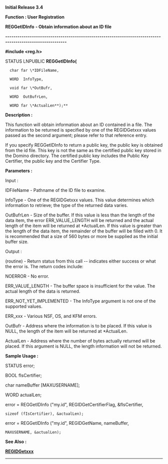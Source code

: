 




<!--
 /\* Font Definitions \*/
 @font-face
 {font-family:Courier;
 panose-1:2 7 4 9 2 2 5 2 4 4;}
@font-face
 {font-family:Helv;
 panose-1:2 11 6 4 2 2 2 3 2 4;}
@font-face
 {font-family:"Cambria Math";
 panose-1:2 4 5 3 5 4 6 3 2 4;}
 /\* Style Definitions \*/
 p.MsoNormal, li.MsoNormal, div.MsoNormal
 {margin-top:0cm;
 margin-right:0cm;
 margin-bottom:8.0pt;
 margin-left:0cm;
 line-height:107%;
 font-size:11.0pt;
 font-family:"Calibri",sans-serif;}
.MsoChpDefault
 {font-size:11.0pt;}
.MsoPapDefault
 {margin-bottom:8.0pt;
 line-height:107%;}
 /\* Page Definitions \*/
 @page WordSection1
 {size:612.0pt 792.0pt;
 margin:72.0pt 72.0pt 72.0pt 72.0pt;}
div.WordSection1
 {page:WordSection1;}
-->




**Initial Release 3.4**



**Function : User Registration**



**REGGetIDInfo** **- Obtain
information about an ID file**


**----------------------------------------------------------------------------------------------------------**



**#include <reg.h>**



STATUS
LNPUBLIC **REGGetIDInfo(**  

      char far \*IDFileName,  

      WORD  InfoType,  

      void far \*OutBufr,  

      WORD  OutBufrLen,  

      WORD far \*ActualLen**);**



**Description :**



This
function will obtain information about an ID contained in a file.  The
information to be returned is specified by one of the REGIDGetxxx values passed
as the second argument;  please refer to that reference entry.


 


If you
specify REGGetIDInfo to return a public key, the public key is obtained from
the id file.  This key is not the same as the certified public key stored in
the Domino directory.  The certified public key includes the Public Key
Certifier, the public key and the Certifier Type.


 


**Parameters :**



Input :  

IDFileName  -  Pathname of the ID file to examine.  

  

InfoType  -  One of the REGIDGetxxx values.  This value determines which
information to retrieve;  the type of the returned data varies.  

  

OutBufrLen  -  Size of the buffer.  If this value is less than the length of
the data item, the error ERR\_VALUE\_LENGTH will be returned and the actual
length of the item will be returned at \*ActualLen.  If this value is greater
than the length of the data item, the remainder of the buffer will be filled
with 0.  It is recommended that a size of 560 bytes or more be supplied as the
initial buffer size.  

  




Output :  

(routine)  -  Return status from this call -- indicates either success or what
the error is. The return codes include:  

  

NOERROR  -  No error.  

ERR\_VALUE\_LENGTH - The buffer space is insufficient for the value.  The actual
length of the data is returned.  

ERR\_NOT\_YET\_IMPLEMENTED - The InfoType argument is not one of the supported
values.  

ERR\_xxx  -  Various NSF, OS, and KFM errors.  

  

  

OutBufr  -  Address where the information is to be placed.  If this value is
NULL, the length of the item will be returned at \*ActualLen.  

  

ActualLen  -  Address where the number of bytes actually returned will be
placed.  If this argument is NULL, the length information will not be returned.  

  




 **Sample Usage :**


STATUS      error;  

BOOL        fIsCertifier;  

char        nameBuffer [MAXUSERNAME];  

WORD        actualLen;  

  

error = REGGetIDInfo ("my.id", REGIDGetCertifierFlag,
&fIsCertifier,  

    sizeof (fIsCertifier), &actualLen);  

  

error = REGGetIDInfo ("my.id", REGIDGetName, nameBuffer,  

    MAXUSERNAME, &actualLen);  

  




 **See Also :**


**[REGIDGetxxx](REGIDGetxxx.md)**



----------------------------------------------------------------------------------------------------------


 





